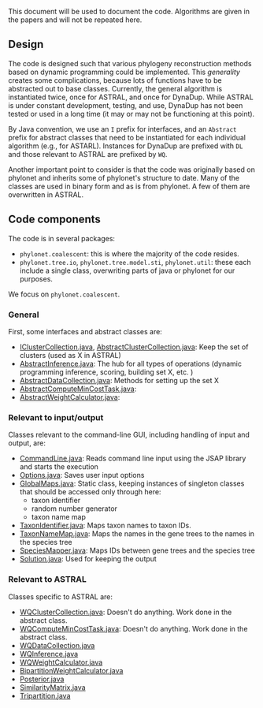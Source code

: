 This document will be used to document the code. Algorithms are given in the papers and will not be repeated here. 

## Design

The code is designed such that various phylogeny reconstruction methods
based on dynamic programming could be implemented. 
This *generality* creates some complications, because lots of functions
have to be abstracted out to base classes. 
Currently, the general algorithm is instantiated twice, 
once for ASTRAL, and once for DynaDup. 
While ASTRAL is under constant development, testing, and use, 
DynaDup has not been tested or used in a long time (it may or may not
be functioning at this point). 

By Java convention, we use an `I` prefix for interfaces, 
and an `Abstract` prefix for abstract classes that need to
be instantiated for each individual algorithm (e.g., for ASTARL). 
Instances for DynaDup are prefixed with `DL` and those relevant
to ASTRAL are prefixed by `WQ`. 

Another important point to consider is that the code was originally
based on phylonet and inherits some of phylonet's structure to date.
Many of the classes are used in binary form and as is from phylonet. 
A few of them are overwritten in ASTRAL. 

## Code components

The code is in several packages:

* `phylonet.coalescent`: this is where the majority of the code resides. 
* `phylonet.tree.io`, `phylonet.tree.model.sti`, `phylonet.util`: these each include a single class, overwriting parts of java or phylonet for our purposes. 

We focus on `phylonet.coalescent`. 

### General
First, some interfaces and abstract classes are:

* [IClusterCollection.java](main/phylonet/coalescent/IClusterCollection.java), [AbstractClusterCollection.java](main/phylonet/coalescent/AbstractClusterCollection.java):
Keep the set of clusters (used as X in ASTRAL)
* [AbstractInference.java](main/phylonet/coalescent/AbstractInference.java):
The hub for all types of operations (dynamic programming inference, scoring, building set X, etc. ) 
* [AbstractDataCollection.java](main/phylonet/coalescent/AbstractDataCollection.java):
Methods for setting up the set X 
* [AbstractComputeMinCostTask.java](main/phylonet/coalescent/AbstractComputeMinCostTask.java):
* [AbstractWeightCalculator.java](main/phylonet/coalescent/AbstractWeightCalculator.java):

### Relevant to input/output

Classes relevant to the command-line GUI, including handling of input and output, are:

* [CommandLine.java](main/phylonet/coalescent/CommandLine.java): Reads command line input using the JSAP library and starts the execution
* [Options.java](main/phylonet/coalescent/Options.java): Saves user input options 
* [GlobalMaps.java](main/phylonet/coalescent/GlobalMaps.java): Static class, keeping instances of singleton classes that should be accessed only through here:
	* taxon identifier
	* random number generator
	* taxon name map 	
* [TaxonIdentifier.java](main/phylonet/coalescent/TaxonIdentifier.java):
 Maps taxon names to taxon IDs.  
* [TaxonNameMap.java](main/phylonet/coalescent/TaxonNameMap.java):
Maps the names in the gene trees to the names in the species tree 
* [SpeciesMapper.java](main/phylonet/coalescent/SpeciesMapper.java): Maps IDs between gene trees and the species tree
* [Solution.java](main/phylonet/coalescent/Solution.java): Used for keeping the output


### Relevant to ASTRAL

Classes specific to ASTRAL are:

* [WQClusterCollection.java](main/phylonet/coalescent/WQClusterCollection.java): Doesn't do anything. Work done in the abstract class. 
* [WQComputeMinCostTask.java](main/phylonet/coalescent/WQComputeMinCostTask.java): Doesn't do anything. Work done in the abstract class.
* [WQDataCollection.java](main/phylonet/coalescent/WQDataCollection.java)
* [WQInference.java](main/phylonet/coalescent/WQInference.java)
* [WQWeightCalculator.java](main/phylonet/coalescent/WQWeightCalculator.java)
* [BipartitionWeightCalculator.java](main/phylonet/coalescent/BipartitionWeightCalculator.java)
* [Posterior.java](main/phylonet/coalescent/Posterior.java)
* [SimilarityMatrix.java](main/phylonet/coalescent/SimilarityMatrix.java)
* [Tripartition.java](main/phylonet/coalescent/Tripartition.java)







